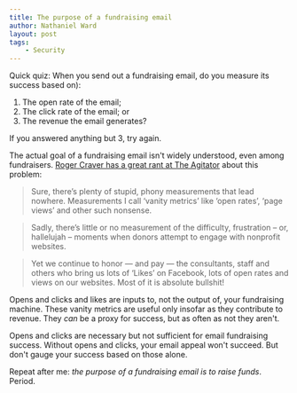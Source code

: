 ```yaml
---
title: The purpose of a fundraising email
author: Nathaniel Ward
layout: post
tags: 
    - Security
---
```


Quick quiz: When you send out a fundraising email, do you measure its success based on):

1. The open rate of the email;
2. The click rate of the email; or
3. The revenue the email generates?

If you answered anything but 3, try again. 

The actual goal of a fundraising email isn't widely understood, even among fundraisers. [Roger Craver has a great rant at The Agitator](http://www.theagitator.net/nonprofit-management/who-gets-fired/) about this problem:

>Sure, there’s plenty of stupid, phony measurements that lead nowhere. Measurements I call ‘vanity metrics’ like ‘open rates’, ‘page views’ and other such nonsense.

>Sadly, there’s little or no measurement of the difficulty, frustration – or, hallelujah – moments when donors attempt to engage with nonprofit websites.

>Yet we continue to honor — and pay — the consultants, staff and others who bring us lots of ‘Likes’ on Facebook, lots of open rates and views on our websites. Most of it is absolute bullshit!

Opens and clicks and likes are inputs to, not the output of, your fundraising machine. These vanity metrics are useful only insofar as they contribute to revenue. They *can* be a proxy for success, but as often as not they aren't. 

Opens and clicks are necessary but not sufficient for email fundraising success. Without opens and clicks, your email appeal won't succeed. But don't gauge your success based on those alone.

Repeat after me: *the purpose of a fundraising email is to raise funds*. Period. 